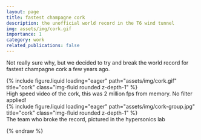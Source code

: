 ```yaml
---
layout: page
title: fastest champagne cork 
description: the unofficial world record in the T6 wind tunnel
img: assets/img/cork.gif
importance: 1
category: work
related_publications: false
---
```


Not really sure why, but we decided to try and break the world record for fastest champagne cork a few years ago. 

<div class="row">
    <div class="col-sm-4 mt-3 mt-md-0">
        {% include figure.liquid loading="eager" path="assets/img/cork.gif" title="cork" class="img-fluid rounded z-depth-1" %}
    </div>
</div>
<div class="caption">
    High speed video of the cork, this was 2 million fps from memory. No filter applied!
</div>

<div class="row">
    <div class="col-sm-4 mt-3 mt-md-0">
        {% include figure.liquid loading="eager" path="assets/img/cork-group.jpg" title="cork" class="img-fluid rounded z-depth-1" %}
    </div>
</div>
<div class="caption">
    The team who broke the record, pictured in the hypersonics lab
</div>

{% endraw %}
